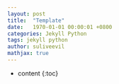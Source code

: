 ```yaml
---
layout: post
title:  "Template"
date:   1970-01-01 00:00:01 +0800
categories: Jekyll Python
tags: jekyll python
author: suliveevil
mathjax: true
---
```


* content
{:toc}
